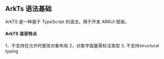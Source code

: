 ## ArkTs 语法基础
ArkTS 是一种基于 TypeScript 的语法，用于开发 ARKUI 框架。

#### ArkTS 语音特点
1，不支持在允许时更改对象布局
2，对象字面量需标注类型
3, 不支持structural typing